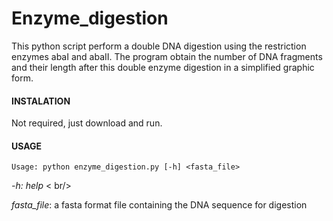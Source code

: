 # Enzyme_digestion



This python script perform a double DNA digestion using the restriction enzymes abaI and abaII. 
The program obtain the number of DNA fragments and their length after this double enzyme digestion 
in a simplified graphic form.


#### INSTALATION

Not required,  just download and run. 



#### USAGE


	Usage: python enzyme_digestion.py [-h] <fasta_file>


*-h: help* < br/>

*fasta_file*: a fasta format file containing the DNA sequence for digestion
